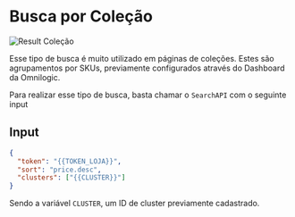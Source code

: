 # Busca por Coleção

![Result Coleção](search-api/collection.png)

Esse tipo de busca é muito utilizado em páginas de coleções. Estes são agrupamentos por SKUs, previamente configurados através do Dashboard da Omnilogic.

Para realizar esse tipo de busca, basta chamar o `SearchAPI` com o seguinte input

## Input

```json
{
  "token": "{{TOKEN_LOJA}}",
  "sort": "price.desc",
  "clusters": ["{{CLUSTER}}"]
}
```

Sendo a variável `CLUSTER`, um ID de cluster previamente cadastrado.
